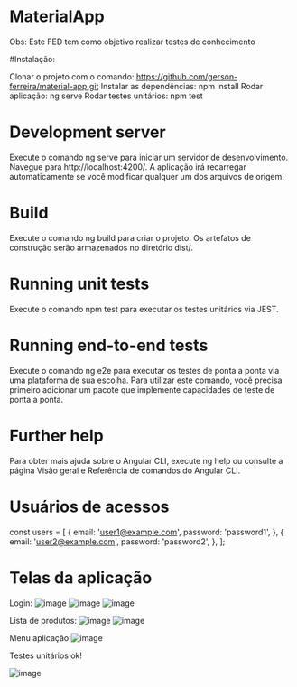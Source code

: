# MaterialApp

Obs: Este FED tem como objetivo realizar testes de conhecimento

#Instalação:

Clonar o projeto com o comando: https://github.com/gerson-ferreira/material-app.git
Instalar as dependências: npm install
Rodar aplicação: ng serve
Rodar testes unitários: npm test

# Development server
Execute o comando ng serve para iniciar um servidor de desenvolvimento. Navegue para http://localhost:4200/. A aplicação irá recarregar automaticamente se você modificar qualquer um dos arquivos de origem.

# Build
Execute o comando ng build para criar o projeto. Os artefatos de construção serão armazenados no diretório dist/.

# Running unit tests
Execute o comando npm test para executar os testes unitários via JEST.

# Running end-to-end tests
Execute o comando ng e2e para executar os testes de ponta a ponta via uma plataforma de sua escolha. Para utilizar este comando, você precisa primeiro adicionar um pacote que implemente capacidades de teste de ponta a ponta.

# Further help
Para obter mais ajuda sobre o Angular CLI, execute ng help ou consulte a página Visão geral e Referência de comandos do Angular CLI.

# Usuários de acessos
const users = [
  {
    email: 'user1@example.com',
    password: 'password1',
  },
  {
    email: 'user2@example.com',
    password: 'password2',
  },
];


# Telas da aplicação
Login:
![image](https://user-images.githubusercontent.com/39886488/229033384-ed8ad77c-9c08-418f-ac2d-b70633fa58d5.png)
![image](https://user-images.githubusercontent.com/39886488/229033464-64e355ce-f482-46a2-b8dd-950a64c3563e.png)
![image](https://user-images.githubusercontent.com/39886488/229033510-761b4419-fcb5-4d93-bc96-89e093235595.png)

Lista de produtos:
![image](https://user-images.githubusercontent.com/39886488/229033622-79fd780e-8077-44eb-829e-6181f97670f0.png)
![image](https://user-images.githubusercontent.com/39886488/229033705-2f56f628-aacf-4caa-8d65-06322a06ab83.png)

Menu aplicação
![image](https://user-images.githubusercontent.com/39886488/229033757-6f11c36f-6a27-4cec-bf23-e4cb4e8906d1.png)

Testes unitários ok!

![image](https://user-images.githubusercontent.com/39886488/229123781-5af3f155-cf15-45dd-bae8-0973c4482236.png)




















